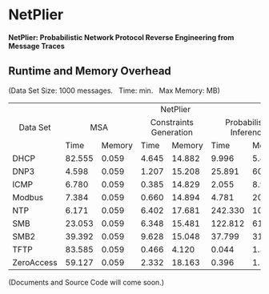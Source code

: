 # NetPlier
#### NetPlier: Probabilistic Network Protocol Reverse Engineering from Message Traces

## Runtime and Memory Overhead
(Data Set Size: 1000 messages. &nbsp; Time: min. &nbsp; Max Memory: MB)
<table>
    <tr>
        <td rowspan="3" align="center">Data Set</td>
        <td colspan="6" align="center">NetPlier</td>
        <td rowspan="2" colspan="2" align="center">Netzob</td>
        <td rowspan="2" colspan="2" align="center">Discoverer</td>
    </tr>
    <tr>
        <td colspan="2" align="center">MSA</td>
        <td colspan="2" align="center">Constraints Generation</td>
        <td colspan="2" align="center">Probabilistic Inference</td>
    </tr>
    <tr>
        <td>Time</td> <td>Memory</td>
        <td>Time</td> <td>Memory</td>
        <td>Time</td> <td>Memory</td>
        <td>Time</td> <td>Memory</td>
        <td>Time</td> <td>Memory</td>
    </tr>
    <tr>
        <td>    DHCP    </td> 
        <td>    82.555  </td>   <td>    0.059   </td> 
        <td>    4.645   </td>   <td>    14.882  </td>   
        <td>    9.996   </td>   <td>    5.411   </td>
        <td>    17.092  </td>   <td>    124.420 </td>
        <td>    0.034   </td>   <td>    13.973  </td> 
    </tr>
    <tr>    
        <td>    DNP3    </td>   
        <td>    4.598   </td>   <td>    0.059   </td>   
        <td>    1.207   </td>   <td>    15.208  </td>   
        <td>    25.891  </td>   <td>    60.965  </td> 
        <td>    1.361   </td>   <td>    104.282 </td>   
        <td>    0.002   </td>   <td>    0.519   </td>  
    </tr>
    <tr>    
        <td>    ICMP    </td>   
        <td>    6.780   </td>   <td>    0.059   </td>   
        <td>    0.385   </td>   <td>    14.829  </td>   
        <td>    2.055   </td>   <td>    8.919   </td>
        <td>    1.735   </td>   <td>    102.543 </td>   
        <td>    0.005   </td>   <td>    0.995   </td>  
    </tr>
    <tr>    
        <td>    Modbus  </td>   
        <td>    7.384   </td>   <td>    0.059   </td>   
        <td>    0.660   </td>   <td>    14.894  </td>   
        <td>    4.781   </td>   <td>    20.439  </td>
        <td>    1.357   </td>   <td>    99.336  </td>   
        <td>    0.004   </td>   <td>    1.268   </td>   
    </tr>
    <tr>    
        <td>    NTP     </td>   
        <td>    6.171   </td>   <td>    0.059   </td>   
        <td>    6.402   </td>   <td>    17.681  </td>   
        <td>    242.330 </td>   <td>    106.033 </td>
        <td>    2.090   </td>   <td>    122.784 </td>
        <td>    0.013   </td>   <td>    2.510   </td>
    </tr>
    <tr>    
        <td>    SMB     </td>   
        <td>    23.053  </td>   <td>    0.059   </td>   
        <td>    6.348   </td>   <td>    15.481  </td>   
        <td>    122.812 </td>   <td>    61.950  </td>
        <td>    1.917   </td>   <td>    109.549 </td>   
        <td>    0.015   </td>   <td>    3.687   </td>   
    </tr>
    <tr>    
        <td>    SMB2    </td>   
        <td>    39.392  </td>   <td>    0.059   </td>   
        <td>    9.628   </td>   <td>    15.048  </td>   
        <td>    37.799  </td>   <td>    31.890  </td>
        <td>    5.803   </td>   <td>    114.231 </td>   
        <td>    0.017   </td>   <td>    4.176   </td>  
    </tr>
    <tr>    
        <td>    TFTP    </td>   
        <td>    83.585  </td>   <td>    0.059   </td>   
        <td>    0.466   </td>   <td>    4.120   </td>   
        <td>    0.044   </td>   <td>    1.336   </td> 
        <td>    3.299   </td>   <td>    34.400  </td>   
        <td>    0.049   </td>   <td>    30.966  </td>  
    </tr>
    <tr>    
        <td>    ZeroAccess  </td>   
        <td>    59.127  </td>   <td>    0.059   </td>   
        <td>    2.332   </td>   <td>    18.163  </td>   
        <td>    0.396   </td>   <td>    1.170   </td> 
        <td>    19.258  </td>   <td>    109.291 </td>   
        <td>    0.072   </td>   <td>    32.571  </td>  
    </tr>
<!-- tr>    <td>    FTP </td>   <td>    20.668  </td>   <td>    0.059   </td>   <td>        </td>   <td>        </td>   <td>        </td>   <td>        </td>   </tr -->
</table>
<!--
|DataSet|Time|Memory|Time|Memory|Time|Memory|
|-|-|-|-|-|-|-|
|DHCP|||||||
-->

(Documents and Source Code will come soon.)
